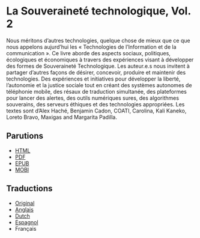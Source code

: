# La Souveraineté technologique, Vol. 2

Nous méritons d’autres technologies, quelque chose de mieux que ce que nous appelons aujurd’hui les « Technologies de l’Information et de la communication ».  Ce livre aborde des aspects sociaux, politiques, écologiques et économiques à travers des expériences visant à développer des formes de Souveraineté Technologique.  Les auteur.e.s nous invitent à partager d’autres façons de désirer, concevoir, produire et maintenir des technologies.  Des expériences et initiatives pour développer la liberté, l’autonomie et la justice sociale tout en créant des systèmes autonomes de téléphonie mobile, des résaux de traduction simultanée, des plateformes pour lancer des alertes, des outils numériques sures, des algorithmes souverains, des serveurs éthiques et des technologies appropriées.  Les textes sont d’Alex Haché, Benjamin Cadon, COATI, Carolina, Kali Kaneko, Loreto Bravo, Maxigas and Margarita Padilla.

## Parutions

* [HTML](https://sobtec.gitbooks.io/sobtec2/content/fr/)
* [PDF](https://sobtec.gitbooks.io/sobtec2/releases/web/sobtech2-FR-with-covers-web-150dpi-2018-01-10-v2.pdf)
* [EPUB](https://sobtec.gitbooks.io/sobtec2/releases/latest/sobtec2_fr.epub)
* [MOBI](https://sobtec.gitbooks.io/sobtec2/releases/latest/sobtec2_fr.mobi)

## Traductions

* [Original](https://sobtec.gitbooks.io/sobtec2/content/or/)
* [Anglais](https://sobtec.gitbooks.io/sobtec2/content/en/)
* [Dutch](https://sobtec.gitbooks.io/sobtec2/content/nl/)
* [Espagnol](https://sobtec.gitbooks.io/sobtec2/content/es/)
* Français



